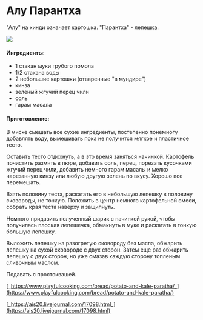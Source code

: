 ﻿---
image: ../../pics/potato-kale-paratha-05-900x1350.jpg
---
# Алу Парантха

"Алу" на хинди означает картошка. "Парантха" - лепешка.

![](../../pics/potato-kale-paratha-05-900x1350.jpg)

#### Ингредиенты:

* 1 стакан муки грубого помола
* 1/2 стакана воды
* 2 небольшие картошки \(отваренные "в мундире"\)
* кинза
* зеленый жгучий перец  чили 
* соль
* гарам масала

#### Приготовление:

В миске смешать все сухие ингредиенты, постепенно понемногу добавлять воду, вымешивать пока не получится мягкое и пластичное тесто.

Оставить тесто отдохнуть, а в это время заняться начинкой. Картофель почистить размять в пюре, добавить соль, перец, порезать кусочками жгучий перец чили, добавить немного гарам масалы и мелко нарезанную кинзу или любую другую зелень по вкусу. Хорошо все перемешать.

Взять половину теста, раскатать его в небольшую лепешку в половину сковороды, не тонкую. Положить в центр немного картофельной смеси, собрать края теста наверху и защипнуть.

Немного придавить полученный шарик с начинкой рукой, чтобы получилась плоская лепешечка, обмакнуть в муке и раскатать в тонкую большую лепешку.

Выложить лепешку на разогретую сковороду без масла, обжарить лепешку на сухой сковороде с двух сторон. Затем еще раз обжарить лепешку с двух сторон, но уже смазав каждую сторону топленым сливочным маслом. 

Подавать с простоквашей.

[_https://www.playfulcooking.com/bread/potato-and-kale-paratha/_](https://www.playfulcooking.com/bread/potato-and-kale-paratha/)

[_https://ais20.livejournal.com/17098.html_](https://ais20.livejournal.com/17098.html)

